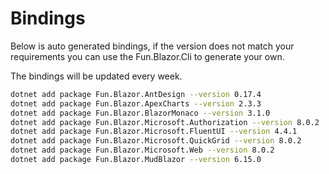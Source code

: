 # Bindings

Below is auto generated bindings, if the version does not match your requirements you can use the Fun.Blazor.Cli to generate your own.

The bindings will be updated every week.

```bash
dotnet add package Fun.Blazor.AntDesign --version 0.17.4
dotnet add package Fun.Blazor.ApexCharts --version 2.3.3
dotnet add package Fun.Blazor.BlazorMonaco --version 3.1.0
dotnet add package Fun.Blazor.Microsoft.Authorization --version 8.0.2
dotnet add package Fun.Blazor.Microsoft.FluentUI --version 4.4.1
dotnet add package Fun.Blazor.Microsoft.QuickGrid --version 8.0.2
dotnet add package Fun.Blazor.Microsoft.Web --version 8.0.2
dotnet add package Fun.Blazor.MudBlazor --version 6.15.0
```
